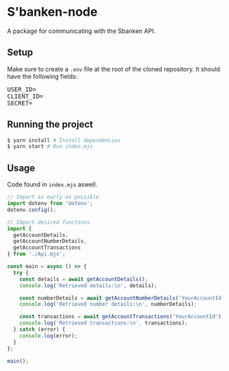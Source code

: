 # S'banken-node

A package for communicating with the Sbanken API.

## Setup

Make sure to create a `.env` file at the root of the cloned repository. It should have the following fields:

<pre>
USER_ID=
CLIENT_ID=
SECRET=
</pre>

## Running the project

```zsh
$ yarn install # Install dependencies
$ yarn start # Run index.mjs
```

## Usage

Code found in `index.mjs` aswell.

```javascript
// Import as early as possible.
import dotenv from 'dotenv';
dotenv.config();

// Import desired functions
import {
  getAccountDetails,
  getAccountNumberDetails,
  getAccountTransactions
} from './Api.mjs';

const main = async () => {
  try {
    const details = await getAccountDetails();
    console.log('Retrieved details:\n', details);

    const numberDetails = await getAccountNumberDetails('YourAccountId');
    console.log('Retrieved number details:\n', numberDetails);

    const transactions = await getAccountTransactions('YourAccountId');
    console.log('Retrieved transactions:\n', transactions);
  } catch (error) {
    console.log(error);
  }
};

main();
```
